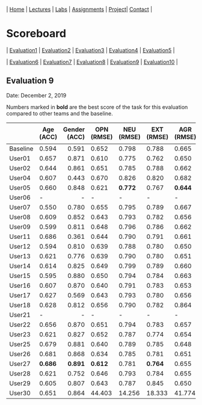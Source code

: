 | [Home](index.md) | [Lectures](lectures.md) | [Labs](labs.md) | [Assignments](assignments.md) | [Project](project.md)| [Contact](contact.md) |


# Scoreboard

| [Evaluation1](scores/evaluation1.md) | [Evaluation2](scores/evaluation2.md) | [Evaluation3](scores/evaluation3.md) | [Evaluation4](scores/evaluation4.md) | [Evaluation5](scores/evaluation5.md) | 

| [Evaluation6](scores/evaluation6.md) | [Evaluation7](scores/evaluation7.md) | [Evaluation8](scores/evaluation8.md) | [Evaluation9](scores/evaluation9.md) | [Evaluation10](scores/evaluation10.md) | 

## Evaluation 9

Date: December 2, 2019

Numbers marked in **bold** are the best score of the task for this evaluation compared to other teams and the baseline.

|       | Age (ACC) | Gender (ACC) | OPN (RMSE) | NEU (RMSE) | EXT (RMSE) | AGR (RMSE) | CON (RMSE) | Full Grade |  Rank 🏆|
|-------|--------------|----------:|------------|------------|------------|------------|------------|------------|-------|
| Baseline|0.594|0.591|0.652|0.798|0.788|0.665|0.734|-||
| User01 |0.657|0.871|0.610|0.775|0.762|0.650|0.708|✅||
| User02 |0.644|0.861|0.651|0.785|0.788|0.662|0.730|||
| User04 |0.607|0.443|0.670|0.826|0.820|0.682|0.741|||
| User05 |0.660|0.848|0.621|**0.772**|0.767|**0.644**|**0.700**|✅||
| User06 |-|-|-|-|-|-|-|-|-|
| User07 |0.550|0.780|0.655|0.795|0.789|0.667|0.735|||
| User08 |0.609|0.852|0.643|0.793|0.782|0.656|0.713|✅||
| User09 |0.599|0.811|0.648|0.796|0.786|0.662|0.726|✅||
| User11 |0.686|0.361|0.644|0.790|0.791|0.661|0.719|||
| User12 |0.594|0.810|0.639|0.788|0.780|0.650|0.711|||
| User13 |0.621|0.776|0.639|0.790|0.780|0.651|0.713|✅||
| User14 |0.614|0.825|0.649|0.799|0.789|0.660|0.723|||
| User15 |0.595|0.880|0.650|0.794|0.784|0.663|0.727|✅||
| User16 |0.607|0.870|0.640|0.791|0.783|0.653|0.714|✅||
| User17 |0.627|0.569|0.643|0.793|0.780|0.656|0.717|||
| User18 |0.628|0.812|0.656|0.790|0.782|0.864|0.957|||
| User21 |-|-|-|-|-|-|-|-|-|
| User22 |0.656|0.870|0.651|0.794|0.783|0.657|0.722|✅||
| User23 |0.621|0.827|0.652|0.787|0.774|0.654|0.708|||
| User25 |0.679|0.881|0.640|0.789|0.785|0.648|0.721|✅||
| User26 |0.681|0.868|0.634|0.785|0.781|0.651|0.710|✅||
| User27 |**0.686**|**0.891**|**0.612**|0.781|**0.764**|0.655|0.703|✅||
| User28 |0.621|0.752|0.646|0.793|0.784|0.655|0.720|✅||
| User29 |0.605|0.807|0.643|0.787|0.845|0.650|0.724|||
| User30 |0.651|0.864|44.403|14.256|18.333|41.774|20.727|||
